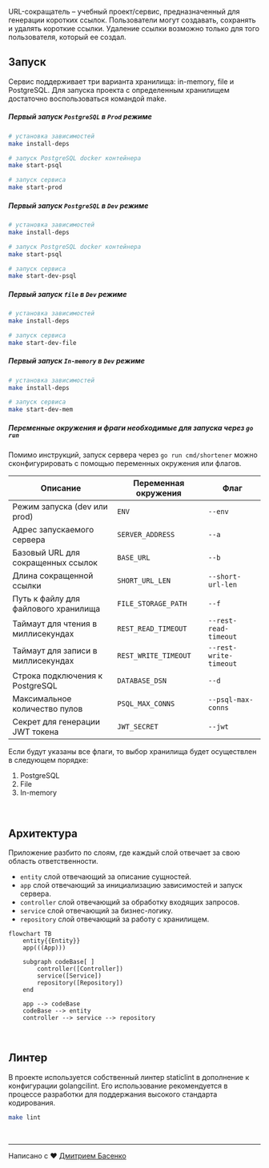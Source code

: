 URL-сокращатель – учебный проект/сервис, предназначенный для генерации коротких ссылок.
Пользователи могут создавать, сохранять и удалять короткие ссылки.
Удаление ссылки возможно только для того пользователя, который ее создал.

## Запуск

Сервис поддерживает три варианта хранилища: in-memory, file и PostgreSQL.
Для запуска проекта с определенным хранилищем достаточно воспользоваться командой make.

##### Первый запуск `PostgreSQL` в `Prod` режиме

```bash
# установка зависимостей
make install-deps

# запуск PostgreSQL docker контейнера
make start-psql

# запуск сервиса
make start-prod
```

##### Первый запуск `PostgreSQL` в `Dev` режиме

```bash
# установка зависимостей
make install-deps

# запуск PostgreSQL docker контейнера
make start-psql

# запуск сервиса
make start-dev-psql
```

##### Первый запуск `file` в `Dev` режиме

```bash
# установка зависимостей
make install-deps

# запуск сервиса
make start-dev-file
```

##### Первый запуск `In-memory` в `Dev` режиме

```bash
# установка зависимостей
make install-deps

# запуск сервиса
make start-dev-mem
```

##### Переменные окружения и фраги необходимые для запуска через `go run`
Помимо инструкций, запуск сервера через `go run cmd/shortener` можно сконфигурировать с помощью переменных окружения или флагов.

| Описание                             | Переменная окружения | Флаг                   |
|--------------------------------------|----------------------|------------------------|
| Режим запуска (dev или prod)         | `ENV`                | `--env`                |
| Адрес запускаемого сервера           | `SERVER_ADDRESS`     | `--a`                  |
| Базовый URL для сокращенных ссылок   | `BASE_URL`           | `--b`                  |
| Длина сокращенной ссылки             | `SHORT_URL_LEN`      | `--short-url-len`      |
| Путь к файлу для файлового хранилища | `FILE_STORAGE_PATH`  | `--f`                  |
| Таймаут для чтения в миллисекундах   | `REST_READ_TIMEOUT`  | `--rest-read-timeout`  |
| Таймаут для записи в миллисекундах   | `REST_WRITE_TIMEOUT` | `--rest-write-timeout` |
| Строка подключения к PostgreSQL      | `DATABASE_DSN`       | `--d`                  |
| Максимальное количество пулов        | `PSQL_MAX_CONNS`     | `--psql-max-conns`     |
| Секрет для генерации JWT токена      | `JWT_SECRET`         | `--jwt`                |

Если будут указаны все флаги, то выбор хранилища будет осуществлен в следующем порядке:
1. PostgreSQL
2. File
3. In-memory

<br>

## Архитектура

Приложение разбито по слоям, где каждый слой отвечает за свою область ответственности.
- `entity` слой отвечающий за описание сущностей.
- `app` слой отвечающий за инициализацию зависимостей и запуск сервера.
- `controller` слой отвечающий за обработку входящих запросов.
- `service` слой отвечающий за бизнес-логику.
- `repository` слой отвечающий за работу с хранилищем.

```mermaid
flowchart TB
    entity{{Entity}}
    app(((App)))
    
    subgraph codeBase[ ]
        controller([Controller])
        service([Service])
        repository([Repository])
    end
    
    app --> codeBase
    codeBase --> entity
    controller --> service --> repository
```

<br>

## Линтер

В проекте используется собственный линтер staticlint в дополнение к конфигурации golangcilint.
Его использование рекомендуется в процессе разработки для поддержания высокого стандарта кодирования.

```bash
make lint
```

<br>

___

Написано с ❤️ [Дмитрием Басенко](https://t.me/dsbasko)